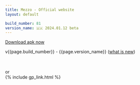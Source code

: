 ```yaml
---
title: Mezzo - Official website
layout: default

build_number: 81
version_name: 🇺🇦 2024.01.12 beta
---
```


<p>
    <a href='https://github.com/mrdzianis/Mezzo/releases/download/v{{ page.build_number }}/mezzo_v{{ page.build_number }}.apk'>Download apk now</a>
</p>
<p>
    v{{page.build_number}} - {{page.version_name}} (<a href='https://github.com/mrdzianis/Mezzo/releases/tag/v{{ page.build_number }}'>what is new</a>)
</p>
<br>
<br>
or
<br>
{% include gp_link.html %}
<br>
<br>
